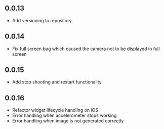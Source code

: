 ## 0.0.13

* Add versioning to repository

## 0.0.14

* Fix full screen bug which caused the camera not to be displayed in full screen

## 0.0.15

* Add stop shooting and restart functionality

## 0.0.16

* Refactor widget lifecycle handling on iOS
* Error handling when accelerometer stops working
* Error handling when image is not generated correctly